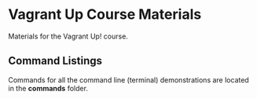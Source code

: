 Vagrant Up Course Materials
===========================

Materials for the Vagrant Up! course.

## Command Listings

Commands for all the command line (terminal) demonstrations are located in the __commands__ folder.